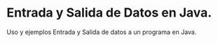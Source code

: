 # Entrada y Salida de Datos en Java.

Uso y ejemplos Entrada y Salida de datos a un programa en Java. 